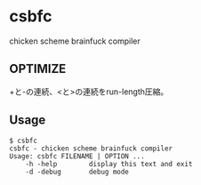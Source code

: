 # csbfc

chicken scheme brainfuck compiler

## OPTIMIZE

+と-の連続、<と>の連続をrun-length圧縮。

## Usage

~~~~~{.sh}
$ csbfc
csbfc - chicken scheme brainfuck compiler
Usage: csbfc FILENAME | OPTION ...
    -h -help        display this text and exit
    -d -debug       debug mode
~~~~~
